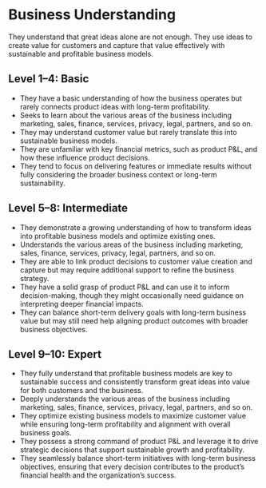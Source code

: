 # Business Understanding
They understand that great ideas alone are not enough. They use ideas to create value for customers and capture that value effectively with sustainable and profitable business models. 

## Level 1–4: Basic
- They have a basic understanding of how the business operates but rarely connects product ideas with long-term profitability.
- Seeks to learn about the various areas of the business including marketing, sales, finance, services, privacy, legal, partners, and so on.
- They may understand customer value but rarely translate this into sustainable business models.
- They are unfamiliar with key financial metrics, such as product P&L, and how these influence product decisions.
- They tend to focus on delivering features or immediate results without fully considering the broader business context or long-term sustainability.

## Level 5–8: Intermediate
- They demonstrate a growing understanding of how to transform ideas into profitable business models and optimize existing ones.
- Understands the various areas of the business including marketing, sales, finance, services, privacy, legal, partners, and so on.
- They are able to link product decisions to customer value creation and capture but may require additional support to refine the business strategy.
- They have a solid grasp of product P&L and can use it to inform decision-making, though they might occasionally need guidance on interpreting deeper financial impacts.
- They can balance short-term delivery goals with long-term business value but may still need help aligning product outcomes with broader business objectives.

## Level 9–10: Expert
- They fully understand that profitable business models are key to sustainable success and consistently transform great ideas into value for both customers and the business.
- Deeply understands the various areas of the business including marketing, sales, finance, services, privacy, legal, partners, and so on.
- They optimize existing business models to maximize customer value while ensuring long-term profitability and alignment with overall business goals.
- They possess a strong command of product P&L and leverage it to drive strategic decisions that support sustainable growth and profitability.
- They seamlessly balance short-term initiatives with long-term business objectives, ensuring that every decision contributes to the product’s financial health and the organization’s success.